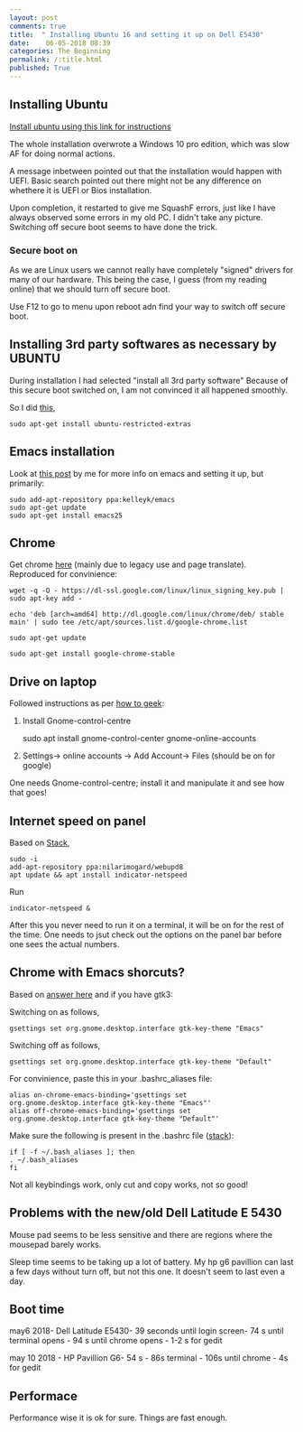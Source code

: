 ```yaml
---
layout: post
comments: true
title:  " Installing Ubuntu 16 and setting it up on Dell E5430"
date:    06-05-2018 08:39
categories: The Beginning
permalink: /:title.html
published: True
---
```


## Installing Ubuntu

[Install ubuntu using this link for instructions](https://tutorials.ubuntu.com/tutorial/tutorial-install-ubuntu-desktop#5)

The whole installation overwrote a Windows 10 pro edition, which was slow AF for doing normal actions. 

A message inbetween pointed out that the installation would happen with UEFI. Basic search pointed out there might not be any difference on whethere it is UEFI or Bios installation.

Upon completion, it restarted to give me SquashF errors, just like I
have always observed some errors in my old PC. I didn't take any
picture. Switching off secure boot seems to have done the trick.

### Secure boot on

As we are Linux users we cannot really have completely "signed"
drivers for many of our hardware. This being the case, I guess (from
my reading online) that we should turn off secure boot.

Use F12 to go to menu upon reboot adn find your way to switch off
secure boot.

## Installing 3rd party softwares as necessary by UBUNTU	

During installation I had selected "install all 3rd party software"
Because of this secure boot switched on, I am not convinced it all happened smoothly.

So I did [this](https://askubuntu.com/questions/290293/how-can-i-install-the-third-party-software-option-after-ive-skipped-it-in-the), 

	sudo apt-get install ubuntu-restricted-extras

## Emacs installation	

Look at [this post](Emacs-introduction.html) by me for more info on emacs
and setting it up, but primarily:

	sudo add-apt-repository ppa:kelleyk/emacs
	sudo apt-get update
	sudo apt-get install emacs25

## Chrome 

Get chrome [here](https://askubuntu.com/questions/510056/how-to-install-google-chrome) (mainly due to legacy use and page translate). Reproduced for convinience:

	wget -q -O - https://dl-ssl.google.com/linux/linux_signing_key.pub | sudo apt-key add -

	echo 'deb [arch=amd64] http://dl.google.com/linux/chrome/deb/ stable main' | sudo tee /etc/apt/sources.list.d/google-chrome.list

	sudo apt-get update 

	sudo apt-get install google-chrome-stable	

## Drive on laptop

Followed instructions as per [how to geek](https://www.howtogeek.com/196635/an-official-google-drive-for-linux-is-here-sort-of-maybe-this-is-all-well-ever-get/):

1. Install Gnome-control-centre
   
   sudo apt install gnome-control-center gnome-online-accounts

2. Settings-> online accounts -> Add Account-> Files (should be on for google)

One needs Gnome-control-centre; install it and manipulate it and see
how that goes!

## Internet speed on panel

Based on [Stack](https://askubuntu.com/questions/866990/system-monitor-how-to-display-net-speed-on-panel?utm_medium=organic&utm_source=google_rich_qa&utm_campaign=google_rich_qa), 
	
	sudo -i
	add-apt-repository ppa:nilarimogard/webupd8
	apt update && apt install indicator-netspeed

Run

	indicator-netspeed &
	
After this you never need to run it on a terminal, it will be on for
the rest of the time. One needs to jsut check out the options on the
panel bar before one sees the actual numbers.

## Chrome with Emacs shorcuts?

Based on [answer here](https://askubuntu.com/a/233539/443958) and if you have gtk3:

Switching on as follows,

	gsettings set org.gnome.desktop.interface gtk-key-theme "Emacs"

Switching off as follows,

	gsettings set org.gnome.desktop.interface gtk-key-theme "Default"

For convinience, paste this in your .bashrc_aliases file:

	alias on-chrome-emacs-binding='gsettings set org.gnome.desktop.interface gtk-key-theme "Emacs"'
	alias off-chrome-emacs-binding='gsettings set org.gnome.desktop.interface gtk-key-theme "Default"'


Make sure the following is present in the .bashrc file ([stack](https://askubuntu.com/a/17537/443958)):

	if [ -f ~/.bash_aliases ]; then
	. ~/.bash_aliases
	fi

Not all keybindings work, only cut and copy works, not so good! 


## Problems with the new/old Dell Latitude E 5430

Mouse pad seems to be less sensitive and there are regions where the
mousepad barely works.

Sleep time seems to be taking up a lot of battery. My hp g6 pavillion
can last a few days without turn off, but not this one. It doesn't
seem to last even a day.


## Boot time 

may6 2018- Dell Latitude E5430- 39 seconds until login screen-  74 s until terminal opens -
94 s until chrome opens - 1-2 s for gedit

may 10 2018 - HP Pavillion G6- 54 s - 86s terminal - 106s until chrome - 4s for gedit 

## Performace

Performance wise it is ok for sure. Things are fast enough. 

